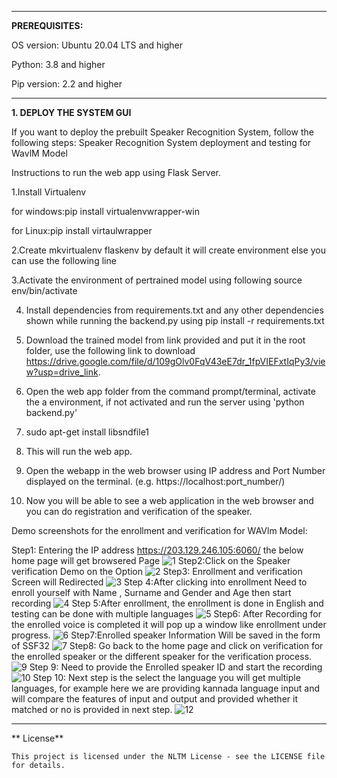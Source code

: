
____________
**PREREQUISITES:**

OS version: Ubuntu 20.04 LTS and higher

Python: 3.8 and higher

Pip version: 2.2 and higher

------------------------------------------

**1. DEPLOY THE SYSTEM GUI**

If you want to deploy the prebuilt Speaker Recognition System, follow the following steps:
Speaker Recognition System deployment and testing for WavlM Model

Instructions to run the web app using Flask Server.

 1.Install Virtualenv 
 
 for windows:pip install virtualenvwrapper-win

 for Linux:pip install virtaulwrapper

 2.Create mkvirtualenv flaskenv by default it will create environment else you can use the following line
 
 3.Activate the environment of pertrained model using following source env/bin/activate

 4. Install dependencies from requirements.txt and any other dependencies shown while running the backend.py using pip install -r requirements.txt
   
 5. Download the trained model from link provided and put it in the root folder, use  the following link to download https://drive.google.com/file/d/109gOlv0FqV43eE7dr_1fpVIEFxtIqPy3/view?usp=drive_link.
   
 6. Open the web app folder from the command prompt/terminal, activate the a environment, if not activated and run the server using 'python backend.py'
   
 7. sudo apt-get install libsndfile1
   
 8. This will run the web app.
   
 9. Open the webapp in the web browser using IP address and Port Number displayed on the terminal. (e.g. https://localhost:port_number/)
   
 10. Now you will be able to see a web application in the web browser and you can do registration and verification of the speaker.

Demo screenshots for the enrollment and verification for WAVlm Model:

Step1: Entering the IP address  https://203.129.246.105:6060/ the below home page will get browsered Page
![1](https://github.com/SR-MEiTY/Speaker_Recognition2/assets/104900510/34df3788-21c1-4c3a-a601-6899915d5fa8)
Step2:Click on the Speaker verification Demo on the Option
![2](https://github.com/SR-MEiTY/Speaker_Recognition2/assets/104900510/22cc42fa-e163-48f7-b54f-04edf5795f2c)
Step3: Enrollment and verification Screen will Redirected
![3](https://github.com/SR-MEiTY/Speaker_Recognition2/assets/104900510/3272fb9f-3958-4676-8033-84db2c45a59f)
Step 4:After clicking into enrollment Need to enroll yourself with Name , Surname and Gender and Age then start recording 
![4](https://github.com/SR-MEiTY/Speaker_Recognition2/assets/104900510/f59dbd33-c3d9-4fe8-b8da-0951a4bee527)
Step 5:After enrollment, the enrollment is done in English and testing can be done with multiple languages
 ![5](https://github.com/SR-MEiTY/Speaker_Recognition2/assets/104900510/67cf460d-7fb0-4f51-b60e-3c2b91a239d1)
 Step6: After Recording for the enrolled voice is completed it will pop up a window like enrollment under progress.
![6](https://github.com/SR-MEiTY/Speaker_Recognition2/assets/104900510/f05c9b28-d355-484c-a3ed-9e2b16461980)
 Step7:Enrolled speaker Information Will be saved in the form of SSF32
 ![7](https://github.com/SR-MEiTY/Speaker_Recognition2/assets/104900510/743d0a0e-ecd6-4292-9cdd-83207a42b7e7)
 Step8: Go back to the home page and click on verification for the enrolled speaker or the different speaker for the verification process.
 ![9](https://github.com/SR-MEiTY/Speaker_Recognition2/assets/104900510/600ab272-1a6c-4a58-9cd5-1cac9ff19aff)
Step 9: Need to provide the Enrolled speaker ID and start the recording 
![10](https://github.com/SR-MEiTY/Speaker_Recognition2/assets/104900510/0ae9863c-6f08-4d52-8071-d9a7766e622b)
 Step 10: Next step is the select the language you will get multiple languages, for example here we are providing kannada language input and will compare the features of input and output and provided 
 whether it matched or no is provided in next step.
![12](https://github.com/SR-MEiTY/Speaker_Recognition2/assets/104900510/4a84370a-ef04-4c4b-9f5f-a207c5c278e9)

--------------------------------------------------------------------------------------------------------------------------------------
** License**
    
    This project is licensed under the NLTM License - see the LICENSE file for details.




